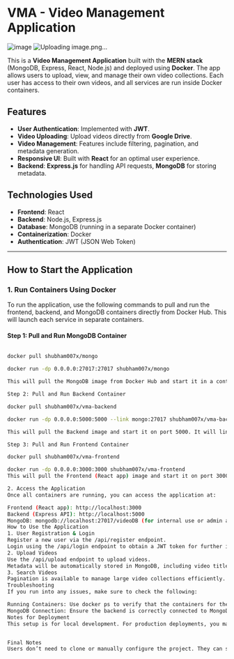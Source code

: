 # VMA - Video Management Application
![image](https://github.com/user-attachments/assets/75acfa58-1b92-4786-a86e-c8e948f52668)
![Uploading image.png…]()


This is a **Video Management Application** built with the **MERN stack** (MongoDB, Express, React, Node.js) and deployed using **Docker**. The app allows users to upload, view, and manage their own video collections. Each user has access to their own videos, and all services are run inside Docker containers.

## Features

- **User Authentication**: Implemented with **JWT**.
- **Video Uploading**: Upload videos directly from **Google Drive**.
- **Video Management**: Features include filtering, pagination, and metadata generation.
- **Responsive UI**: Built with **React** for an optimal user experience.
- **Backend**: **Express.js** for handling API requests, **MongoDB** for storing metadata.

## Technologies Used

- **Frontend**: React
- **Backend**: Node.js, Express.js
- **Database**: MongoDB (running in a separate Docker container)
- **Containerization**: Docker
- **Authentication**: JWT (JSON Web Token)

---

## How to Start the Application

### 1. Run Containers Using Docker

To run the application, use the following commands to pull and run the frontend, backend, and MongoDB containers directly from Docker Hub. This will launch each service in separate containers.

#### Step 1: Pull and Run MongoDB Container

```bash

docker pull shubham007x/mongo

docker run -dp 0.0.0.0:27017:27017 shubham007x/mongo

This will pull the MongoDB image from Docker Hub and start it in a container. It will be available on port 27017.

Step 2: Pull and Run Backend Container

docker pull shubham007x/vma-backend

docker run -dp 0.0.0.0:5000:5000 --link mongo:27017 shubham007x/vma-backend

This will pull the Backend image and start it on port 5000. It will link to the MongoDB container that you started earlier.

Step 3: Pull and Run Frontend Container

docker pull shubham007x/vma-frontend

docker run -dp 0.0.0.0:3000:3000 shubham007x/vma-frontend
This will pull the Frontend (React app) image and start it on port 3000.

2. Access the Application
Once all containers are running, you can access the application at:

Frontend (React app): http://localhost:3000
Backend (Express API): http://localhost:5000
MongoDB: mongodb://localhost:27017/videoDB (for internal use or admin access)
How to Use the Application
1. User Registration & Login
Register a new user via the /api/register endpoint.
Login using the /api/login endpoint to obtain a JWT token for further interactions.
2. Upload Videos
Use the /api/upload endpoint to upload videos.
Metadata will be automatically stored in MongoDB, including video title, description, tags, and file size.
3. Search Videos
Pagination is available to manage large video collections efficiently.
Troubleshooting
If you run into any issues, make sure to check the following:

Running Containers: Use docker ps to verify that the containers for the frontend, backend, and MongoDB are running.
MongoDB Connection: Ensure the backend is correctly connected to MongoDB via mongodb://mongo:27017/videoDB.
Notes for Deployment
This setup is for local development. For production deployments, you may need to configure MongoDB to use MongoDB Atlas or another cloud provider and update the connection string accordingly.


Final Notes
Users don’t need to clone or manually configure the project. They can simply run the provided docker run -dp commands to get the entire app up and running in a few steps.
